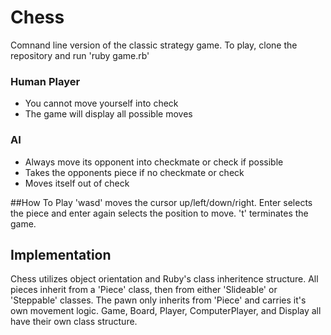 # Chess
Comnand line version of the classic strategy game.
To play, clone the repository and run 'ruby game.rb'

### Human Player
* You cannot move yourself into check
* The game will display all possible moves

### AI
* Always move its opponent into checkmate or check if possible
* Takes the opponents piece if no checkmate or check
* Moves itself out of check

##How To Play
'wasd' moves the cursor up/left/down/right.  Enter selects the piece and enter again selects the position to move.  't' terminates the game.

## Implementation
Chess utilizes object orientation and Ruby's class inheritence structure.  All pieces inherit from a 'Piece' class, then from either 'Slideable' or 'Steppable' classes.  The pawn only inherits from 'Piece' and carries it's own movement logic.  Game, Board, Player, ComputerPlayer, and Display all have their own class structure.







